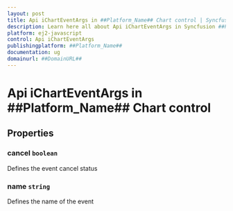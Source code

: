 ```yaml
---
layout: post
title: Api iChartEventArgs in ##Platform_Name## Chart control | Syncfusion
description: Learn here all about Api iChartEventArgs in Syncfusion ##Platform_Name## Chart control of Syncfusion Essential JS 2 and more.
platform: ej2-javascript
control: Api iChartEventArgs 
publishingplatform: ##Platform_Name##
documentation: ug
domainurl: ##DomainURL##
---
```


# Api iChartEventArgs in ##Platform_Name## Chart control

## Properties

### cancel `boolean`

Defines the event cancel status

### name `string`

Defines the name of the event
